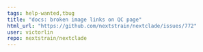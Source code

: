 ```yaml
---
tags: help-wanted,tbug
title: "docs: broken image links on QC page"
html_url: "https://github.com/nextstrain/nextclade/issues/772"
user: victorlin
repo: nextstrain/nextclade
---
```


